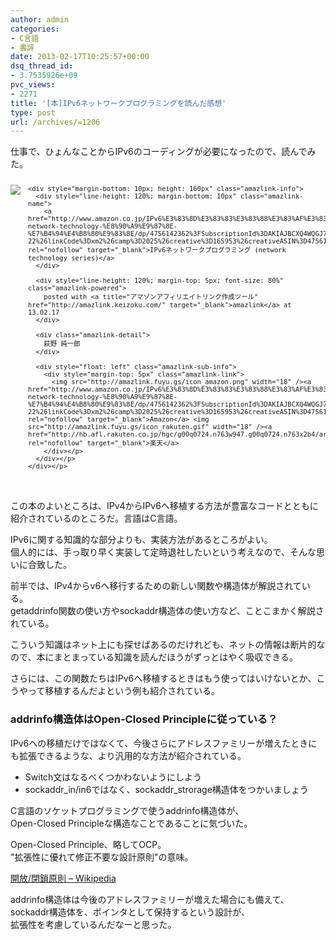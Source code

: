 ```yaml
---
author: admin
categories:
- C言語
- 書評
date: 2013-02-17T10:25:57+00:00
dsq_thread_id:
- 3.7535926e+09
pvc_views:
- 2271
title: '[本]IPv6ネットワークプログラミングを読んだ感想'
type: post
url: /archives/=1206
---
```


仕事で、ひょんなことからIPv6のコーディングが必要になったので、読んでみた。

<div style="text-align: left; padding-bottom: 20px; zoom: 1; font-size: small; overflow: hidden" class="amazlink-box">
  <div style="clear: both" class="amazlink-list">
    <div style="margin: 0px 12px 1px 0px; float: left" class="amazlink-image">
      <a href="http://www.amazon.co.jp/IPv6%E3%83%8D%E3%83%83%E3%83%88%E3%83%AF%E3%83%BC%E3%82%AF%E3%83%97%E3%83%AD%E3%82%B0%E3%83%A9%E3%83%9F%E3%83%B3%E3%82%B0-network-technology-%E8%90%A9%E9%87%8E-%E7%B4%94%E4%B8%80%E9%83%8E/dp/4756142362%3FSubscriptionId%3DAKIAJBCXQ4WQGJ7WU3WA%26tag%3Dsleephacker-22%26linkCode%3Dxm2%26camp%3D2025%26creative%3D165953%26creativeASIN%3D4756142362" rel="nofollow" target="_blank"><img style="border-bottom: medium none; border-left: medium none; border-top: medium none; border-right: medium none" src="http://ecx.images-amazon.com/images/I/41RNPYXSYGL._SL160_.jpg" /></a>
    </div>
    
    <div style="margin-bottom: 10px; height: 160px" class="amazlink-info">
      <div style="line-height: 120%; margin-bottom: 10px" class="amazlink-name">
        <a href="http://www.amazon.co.jp/IPv6%E3%83%8D%E3%83%83%E3%83%88%E3%83%AF%E3%83%BC%E3%82%AF%E3%83%97%E3%83%AD%E3%82%B0%E3%83%A9%E3%83%9F%E3%83%B3%E3%82%B0-network-technology-%E8%90%A9%E9%87%8E-%E7%B4%94%E4%B8%80%E9%83%8E/dp/4756142362%3FSubscriptionId%3DAKIAJBCXQ4WQGJ7WU3WA%26tag%3Dsleephacker-22%26linkCode%3Dxm2%26camp%3D2025%26creative%3D165953%26creativeASIN%3D4756142362" rel="nofollow" target="_blank">IPv6ネットワークプログラミング (network technology series)</a>
      </div>
      
      <div style="line-height: 120%; margin-top: 5px; font-size: 80%" class="amazlink-powered">
        posted with <a title="アマゾンアフィリエイトリンク作成ツール" href="http://amazlink.keizoku.com/" target="_blank">amazlink</a> at 13.02.17
      </div>
      
      <div class="amazlink-detail">
        萩野 純一郎
      </div>
      
      <div style="float: left" class="amazlink-sub-info">
        <div style="margin-top: 5px" class="amazlink-link">
          <img src="http://amazlink.fuyu.gs/icon_amazon.png" width="18" /><a href="http://www.amazon.co.jp/IPv6%E3%83%8D%E3%83%83%E3%83%88%E3%83%AF%E3%83%BC%E3%82%AF%E3%83%97%E3%83%AD%E3%82%B0%E3%83%A9%E3%83%9F%E3%83%B3%E3%82%B0-network-technology-%E8%90%A9%E9%87%8E-%E7%B4%94%E4%B8%80%E9%83%8E/dp/4756142362%3FSubscriptionId%3DAKIAJBCXQ4WQGJ7WU3WA%26tag%3Dsleephacker-22%26linkCode%3Dxm2%26camp%3D2025%26creative%3D165953%26creativeASIN%3D4756142362" rel="nofollow" target="_blank">Amazon</a> <img src="http://amazlink.fuyu.gs/icon_rakuten.gif" width="18" /><a href="http://hb.afl.rakuten.co.jp/hgc/g00q0724.n763w947.g00q0724.n763x2b4/archives/c=http%3A%2F%2Fbooks.rakuten.co.jp%2Frb%2F1525682%2F&m=http%3A%2F%2Fm.rakuten.co.jp%2Frms%2Fmsv%2FItem%3Fn%3D1525682%26surl%3Dbook" rel="nofollow" target="_blank">楽天</a>
        </div></p>
      </div></p>
    </div></p>
  </div></p>
</div>

この本のよいところは、IPv4からIPv6へ移植する方法が豊富なコードとともに紹介されているのところだ。言語はC言語。

IPv6に関する知識的な部分よりも、実装方法があるところがよい。   
個人的には、手っ取り早く実装して定時退社したいという考えなので、そんな思いに合致した。

前半では、IPv4からv6へ移行するための新しい関数や構造体が解説されている。   
getaddrinfo関数の使い方やsockaddr構造体の使い方など、ことこまかく解説されている。

こういう知識はネット上にも探せばあるのだけれども、ネットの情報は断片的なので、本にまとまっている知識を読んだほうがずっとはやく吸収できる。

さらには、この関数たちはIPv6へ移植するときはもう使ってはいけないとか、こうやって移植するんだよという例も紹介されている。

### addrinfo構造体はOpen-Closed Principleに従っている？

IPv6への移植だけではなくて、今後さらにアドレスファミリーが増えたときにも拡張できるような、より汎用的な方法が紹介されている。

  * Switch文はなるべくつかわないようにしよう 
  * sockaddr\_in/in6ではなく、sockaddr\_strorage構造体をつかいましょう

C言語のソケットプログラミングで使うaddrinfo構造体が、   
Open-Closed Principleな構造なことであることに気づいた。

Open-Closed Principle、略してOCP。   
"拡張性に優れて修正不要な設計原則"の意味。

[開放/閉鎖原則 &#8211; Wikipedia][1]

addrinfo構造体は今後のアドレスファミリーが増えた場合にも備えて、   
sockaddr構造体を、ポインタとして保持するという設計が、   
拡張性を考慮しているんだなーと思った。

 [1]: http://ja.wikipedia.org/wiki/%E9%96%8B%E6%94%BE/%E9%96%89%E9%8E%96%E5%8E%9F%E5%89%87